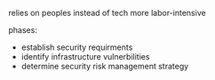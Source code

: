 relies on peoples instead of tech
more labor-intensive

phases:
  - establish security requirments
  - identify infrastructure vulnerbilities
  - determine security risk management strategy
